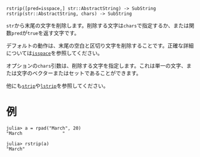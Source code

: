 ```
rstrip([pred=isspace,] str::AbstractString) -> SubString
rstrip(str::AbstractString, chars) -> SubString
```

`str`から末尾の文字を削除します。削除する文字は`chars`で指定するか、または関数`pred`が`true`を返す文字です。

デフォルトの動作は、末尾の空白と区切り文字を削除することです。正確な詳細については[`isspace`](@ref)を参照してください。

オプションの`chars`引数は、削除する文字を指定します。これは単一の文字、または文字のベクターまたはセットであることができます。

他にも[`strip`](@ref)や[`lstrip`](@ref)を参照してください。

# 例

```jldoctest
julia> a = rpad("March", 20)
"March               "

julia> rstrip(a)
"March"
```
